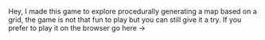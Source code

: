 Hey, I made this game to explore procedurally generating a map based on a grid, the game is not that fun to play but you can still give it a try.
If you prefer to play it on the browser go here ->
